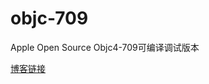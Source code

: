 # objc-709
Apple Open Source Objc4-709可编译调试版本

[博客链接](http://cocoa-chen.github.io/2017/12/06/compile-Runtime-objc4-709/)
